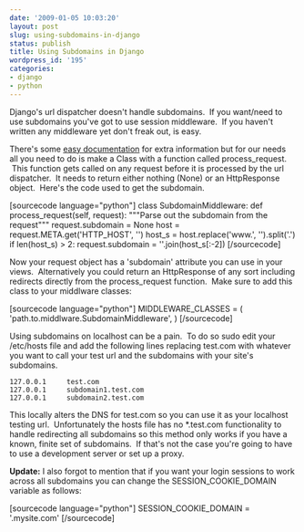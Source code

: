 ```yaml
---
date: '2009-01-05 10:03:20'
layout: post
slug: using-subdomains-in-django
status: publish
title: Using Subdomains in Django
wordpress_id: '195'
categories:
- django
- python
---
```


Django's url dispatcher doesn't handle subdomains.  If you want/need to use subdomains you've got to use session middleware.  If you haven't written any middleware yet don't freak out, is easy.

There's some [easy documentation](http://docs.djangoproject.com/en/dev/topics/http/middleware/?from=olddocs) for extra information but for our needs all you need to do is make a Class with a function called process_request.  This function gets called on any request before it is processed by the url dispatcher.  It needs to return either nothing (None) or an HttpResponse object.  Here's the code used to get the subdomain.

[sourcecode language="python"]
class SubdomainMiddleware:
    def process_request(self, request):
        """Parse out the subdomain from the request"""
        request.subdomain = None
        host = request.META.get('HTTP_HOST', '')
        host_s = host.replace('www.', '').split('.')
        if len(host_s) > 2:
            request.subdomain = ''.join(host_s[:-2])
[/sourcecode]


Now your request object has a 'subdomain' attribute you can use in your views.  Alternatively you could return an HttpResponse of any sort including redirects directly from the process_request function.  Make sure to add this class to your middlware classes:


[sourcecode language="python"]
MIDDLEWARE_CLASSES = (
    'path.to.middlware.SubdomainMiddleware', )
[/sourcecode]


Using subdomains on localhost can be a pain.  To do so sudo edit your /etc/hosts file and add the following lines replacing test.com with whatever you want to call your test url and the subdomains with your site's subdomains.



    
    127.0.0.1     test.com
    127.0.0.1     subdomain1.test.com
    127.0.0.1     subdomain2.test.com




This locally alters the DNS for test.com so you can use it as your localhost testing url.  Unfortunately the hosts file has no *.test.com functionality to handle redirecting all subdomains so this method only works if you have a known, finite set of subdomains.  If that's not the case you're going to have to use a development server or set up a proxy. 










**Update:** I also forgot to mention that if you want your login sessions to work across all subdomains you can change the SESSION_COOKIE_DOMAIN variable as follows:








[sourcecode language="python"]
SESSION_COOKIE_DOMAIN = '.mysite.com'
[/sourcecode]
